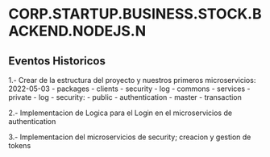 # CORP.STARTUP.BUSINESS.STOCK.BACKEND.NODEJS.N

## Eventos Historicos

1.- Crear de la estructura del proyecto y nuestros primeros microservicios: 2022-05-03
    - packages
        - clients
            - security
            - log
        - commons
    - services
        - private
            - log
            - security: 
        - public
            - authentication
            - master
            - transaction

2.- Implementacion de Logica para el Login en el microservicios de authentication

3.- Implementacion del microservicios de security; creacion y gestion de tokens
